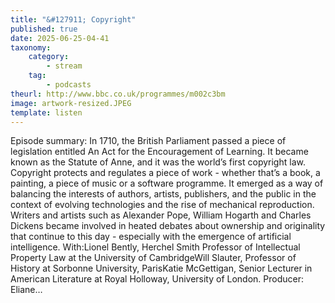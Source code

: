 ```yaml
---
title: "&#127911; Copyright"
published: true
date: 2025-06-25-04-41
taxonomy:
    category:
        - stream
    tag:
        - podcasts
theurl: http://www.bbc.co.uk/programmes/m002c3bm
image: artwork-resized.JPEG
template: listen
---
```


Episode summary: In 1710, the British Parliament passed a piece of legislation entitled An Act for the Encouragement of Learning. It became known as the Statute of Anne, and it was the world&rsquo;s first copyright law. Copyright protects and regulates a piece of work - whether that&rsquo;s a book, a painting, a piece of music or a software programme. It emerged as a way of balancing the interests of authors, artists, publishers, and the public in the context of evolving technologies and the rise of mechanical reproduction. Writers and artists such as Alexander Pope, William Hogarth and Charles Dickens became involved in heated debates about ownership and originality that continue to this day - especially with the emergence of artificial intelligence. With:Lionel Bently, Herchel Smith Professor of Intellectual Property Law at the University of CambridgeWill Slauter, Professor of History at Sorbonne University, ParisKatie McGettigan, Senior Lecturer in American Literature at Royal Holloway, University of London. Producer: Eliane&hellip;
